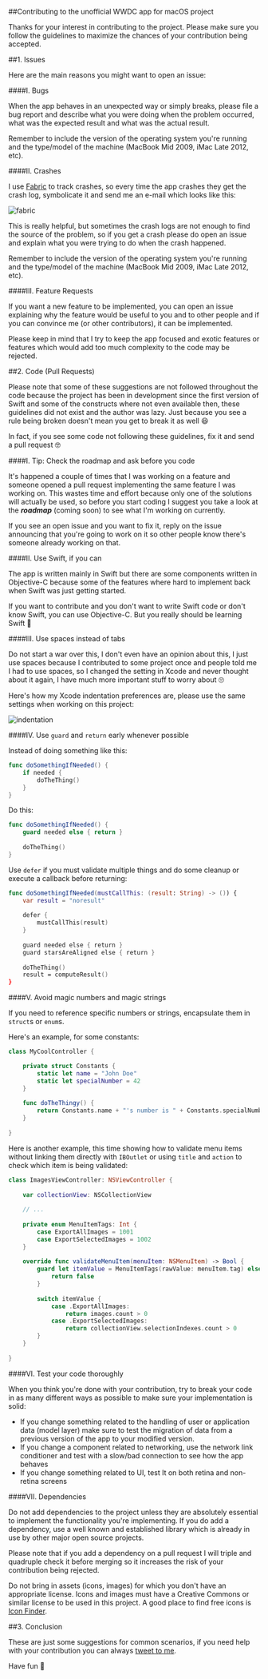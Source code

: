 ##Contributing to the unofficial WWDC app for macOS project

Thanks for your interest in contributing to the project. Please make sure you follow the guidelines to maximize the chances of your contribution being accepted.

##1. Issues

Here are the main reasons you might want to open an issue:

####I. Bugs

When the app behaves in an unexpected way or simply breaks, please file a bug report and describe what you were doing when the problem occurred, what was the expected result and what was the actual result.

Remember to include the version of the operating system you're running and the type/model of the machine (MacBook Mid 2009, iMac Late 2012, etc).

####II. Crashes

I use [Fabric](https://fabric.io) to track crashes, so every time the app crashes they get the crash log, symbolicate it and send me an e-mail which looks like this:

![fabric](screenshots/fabric.png)

This is really helpful, but sometimes the crash logs are not enough to find the source of the problem, so if you get a crash please do open an issue and explain what you were trying to do when the crash happened. 

Remember to include the version of the operating system you're running and the type/model of the machine (MacBook Mid 2009, iMac Late 2012, etc).

####III. Feature Requests

If you want a new feature to be implemented, you can open an issue explaining why the feature would be useful to you and to other people and if you can convince me (or other contributors), it can be implemented.

Please keep in mind that I try to keep the app focused and exotic features or features which would add too much complexity to the code may be rejected.

##2. Code (Pull Requests)

Please note that some of these suggestions are not followed throughout the code because the project has been in development since the first version of Swift and some of the constructs where not even available then, these guidelines did not exist and the author was lazy. Just because you see a rule being broken doesn't mean you get to break it as well 😆

In fact, if you see some code not following these guidelines, fix it and send a pull request 🤓

####I. Tip: Check the roadmap and ask before you code

It's happened a couple of times that I was working on a feature and someone opened a pull request implementing the same feature I was working on. This wastes time and effort because only one of the solutions will actually be used, so before you start coding I suggest you take a look at the ***roadmap*** (coming soon) to see what I'm working on currently.

If you see an open issue and you want to fix it, reply on the issue announcing that you're going to work on it so other people know there's someone already working on that.

####II. Use Swift, if you can

The app is written mainly in Swift but there are some components written in Objective-C because some of the features where hard to implement back when Swift was just getting started.

If you want to contribute and you don't want to write Swift code or don't know Swift, you can use Objective-C. But you really should be learning Swift 😬

####III. Use spaces instead of tabs

Do not start a war over this, I don't even have an opinion about this, I just use spaces because I contributed to some project once and people told me I had to use spaces, so I changed the setting in Xcode and never thought about it again, I have much more important stuff to worry about 🙄

Here's how my Xcode indentation preferences are, please use the same settings when working on this project:

![indentation](screenshots/indentation.png)

####IV. Use `guard` and `return` early whenever possible

Instead of doing something like this:

```swift
func doSomethingIfNeeded() {
	if needed {
		doTheThing()
	}
}
```

Do this:

```swift
func doSomethingIfNeeded() {
	guard needed else { return }
	
	doTheThing()
}
```

Use `defer` if you must validate multiple things and do some cleanup or execute a callback before returning:

```swift
func doSomethingIfNeeded(mustCallThis: (result: String) -> ()) {
	var result = "noresult"
	
	defer {
		mustCallThis(result)
	}
	
	guard needed else { return }
	guard starsAreAligned else { return }
	
	doTheThing()
	result = computeResult()
}
```

####V. Avoid magic numbers and magic strings

If you need to reference specific numbers or strings, encapsulate them in `struct`s or `enum`s.

Here's an example, for some constants:

```swift
class MyCoolController {

	private struct Constants {
		static let name = "John Doe"
		static let specialNumber = 42
	}
	
	func doTheThingy() {
		return Constants.name + "'s number is " + Constants.specialNumber
	}
	
}
```

Here is another example, this time showing how to validate menu items without linking them directly with `IBOutlet` or using `title` and `action` to check which item is being validated:

```swift
class ImagesViewController: NSViewController {
	
	var collectionView: NSCollectionView
	
	// ...
	
	private enum MenuItemTags: Int {
		case ExportAllImages = 1001
		case ExportSelectedImages = 1002
	}
	
	override func validateMenuItem(menuItem: NSMenuItem) -> Bool {
		guard let itemValue = MenuItemTags(rawValue: menuItem.tag) else {
			return false
		}
		
		switch itemValue {
			case .ExportAllImages:
				return images.count > 0
			case .ExportSelectedImages:
				return collectionView.selectionIndexes.count > 0
		}
	}
	
}
```

####VI. Test your code thoroughly

When you think you're done with your contribution, try to break your code in as many different ways as possible to make sure your implementation is solid:

- If you change something related to the handling of user or application data (model layer) make sure to test the migration of data from a previous version of the app to your modified version.
- If you change a component related to networking, use the network link conditioner and test with a slow/bad connection to see how the app behaves
- If you change something related to UI, test It on both retina and non-retina screens

####VII. Dependencies

Do not add dependencies to the project unless they are absolutely essential to implement the functionality you're implementing. If you do add a dependency, use a well known and established library which is already in use by other major open source projects.

Please note that if you add a dependency on a pull request I will triple and quadruple check it before merging so it increases the risk of your contribution being rejected.

Do not bring in assets (icons, images) for which you don't have an appropriate license. Icons and images must have a Creative Commons or similar license to be used in this project. A good place to find free icons is [Icon Finder](https://iconfinder.com).

##3. Conclusion

These are just some suggestions for common scenarios, if you need help with your contribution you can always [tweet to me](https://twitter.com/_inside).

Have fun 🎉
